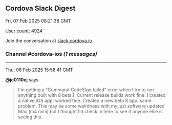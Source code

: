 ## Cordova Slack Digest
Fri, 07 Feb 2025 08:21:38 GMT

[User count: 4924](https://cordova.slack.com/)


Join the conversation at [slack.cordova.io](http://slack.cordova.io/)

### __Channel #cordova-ios__ _(1 messages)_
---

Thu, 06 Feb 2025 15:58:41 GMT

__@jc0110cj__ says 
> I'm getting a "Command CodeSign failed"  error when I try to run anything built with 8 beta.1.  Current release builds work fine.  I created a native iOS app:  worked fine.  Created a new beta 8 app: same problem.  This may be some weirdness with my just software updated Mac (m4 mini) but I thought I'd check in here to see if anyone else is seeing this.
> 
